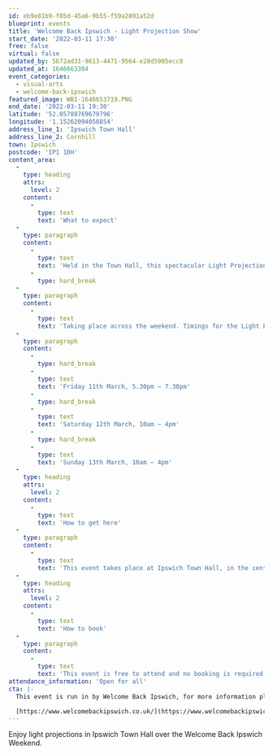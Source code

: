 ```yaml
---
id: eb9e81b9-f05d-45a6-9b55-f59a2891a52d
blueprint: events
title: 'Welcome Back Ipswich - Light Projection Show'
start_date: '2022-03-11 17:30'
free: false
virtual: false
updated_by: 5b72ad31-9613-4471-9564-e28d5005ecc0
updated_at: 1646663304
event_categories:
  - visual-arts
  - welcome-back-ipswich
featured_image: WBI-1646653719.PNG
end_date: '2022-03-11 19:30'
latitude: '52.05780769679796'
longitude: '1.15262094058854'
address_line_1: 'Ipswich Town Hall'
address_line_2: Cornhill
town: Ipswich
postcode: 'IP1 1DH'
content_area:
  -
    type: heading
    attrs:
      level: 2
    content:
      -
        type: text
        text: 'What to expect'
  -
    type: paragraph
    content:
      -
        type: text
        text: 'Held in the Town Hall, this spectacular Light Projection Show will shine the spotlight on many familiar faces from past Art Trail events! Thanks to St Elizabeth Hospice, dozens of pigs and elephants from previous trails will be on view, as well as a sneaky peek into some of the Big Hoot sculptures that will be in and around Ipswich later this summer!'
      -
        type: hard_break
  -
    type: paragraph
    content:
      -
        type: text
        text: 'Taking place across the weekend. Timings for the Light Projection Show are below. '
  -
    type: paragraph
    content:
      -
        type: hard_break
      -
        type: text
        text: 'Friday 11th March, 5.30pm – 7.30pm'
      -
        type: hard_break
      -
        type: text
        text: 'Saturday 12th March, 10am – 4pm'
      -
        type: hard_break
      -
        type: text
        text: 'Sunday 13th March, 10am – 4pm'
  -
    type: heading
    attrs:
      level: 2
    content:
      -
        type: text
        text: 'How to get here'
  -
    type: paragraph
    content:
      -
        type: text
        text: 'This event takes place at Ipswich Town Hall, in the centre of Ipswich. Bus routes and parking are nearby. The town centre is a 15 minute walk from the train station. '
  -
    type: heading
    attrs:
      level: 2
    content:
      -
        type: text
        text: 'How to book'
  -
    type: paragraph
    content:
      -
        type: text
        text: 'This event is free to attend and no booking is required. '
attendance_information: 'Open for all'
cta: |-
  This event is run in by Welcome Back Ipswich, for more information please visit:

  [https://www.welcomebackipswich.co.uk/](https://www.welcomebackipswich.co.uk/)
---
```

Enjoy light projections in Ipswich Town Hall over the Welcome Back Ipswich Weekend.